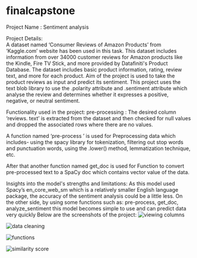 # finalcapstone
Project Name : Sentiment analysis 

Project Details:  
A dataset named ‘Consumer Reviews of Amazon Products’ from
‘Kaggle.com’ website has been used in this task. This dataset includes
information from over 34000 customer reviews for Amazon products like
the Kindle, Fire TV Stick, and more provided by Datafiniti's Product
Database. The dataset includes basic product information, rating, review
text, and more for each product. Aim of the project is used to take the 
product reviews as input and predict its sentiment.
This project uses the text blob library to use the .polarity attribute 
and .sentiment attribute which analyse the review and determines whether it
expresses a positive, negative, or neutral sentiment.

Functionality used in the project:
pre-processing :
The desired column ‘reviews. text’ is extracted from the dataset and then
checked for null values and dropped the associated rows where there are
no values.

A function named ‘pre-process ’ is used for Preprocessing data which
includes- using the spacy library for tokenization, filtering out stop words
and punctuation words, using the .lower() method, lemmatization
technique, etc.

After that another function named get_doc is used for Function to convert
pre-processed text to a SpaCy doc which contains vector value of the data.

Insights into the model's strengths and limitations:
As this model used Spacy’s en_core_web_sm which is a relatively smaller
English language package, the accuracy of the sentiment analysis could be
a little less.
On the other side, by using some functions such as:
pre-process, get_doc, analyze_sentiment this model becomes simple to
use and can predict data very quickly
Below are the screenshots of the project:
![viewing columns](https://github.com/mangotree21/finalcapstone/assets/152438509/5609e559-55f3-4744-9704-4a56a0446c13)

![data cleaning ](https://github.com/mangotree21/finalcapstone/assets/152438509/1f957293-9b3d-4fa5-80ab-4c57eb8873de)

![functions](https://github.com/mangotree21/finalcapstone/assets/152438509/7a8fdfe6-9bd4-43b6-8dd1-69a44253ffbc)

![similarity score](https://github.com/mangotree21/finalcapstone/assets/152438509/efe5f186-cd43-4887-aa36-63d92b35de06)

